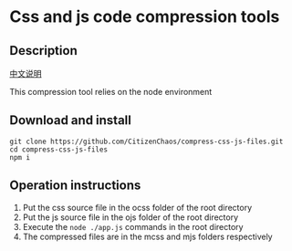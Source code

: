 # Css and js code compression tools

## Description

[中文说明](./README_CN.md)

This compression tool relies on the node environment

## Download and install

```
git clone https://github.com/CitizenChaos/compress-css-js-files.git
cd compress-css-js-files
npm i
```

## Operation instructions

1. Put the css source file in the ocss folder of the root directory
2. Put the js source file in the ojs folder of the root directory
3. Execute the `node ./app.js` commands in the root directory
4. The compressed files are in the mcss and mjs folders respectively
